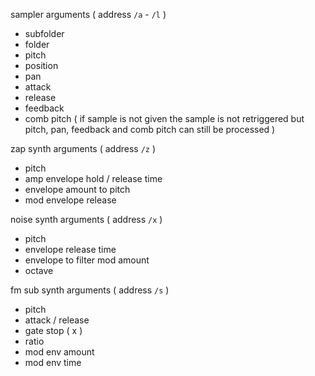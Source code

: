 
sampler arguments ( address `/a` - `/l` )
- subfolder 
- folder 
- pitch 
- position
- pan 
- attack
- release
- feedback
- comb pitch
( if sample is not given the sample is not retriggered but pitch, pan, feedback and comb pitch can still be processed )

zap synth arguments ( address `/z` )
- pitch
- amp envelope hold / release time
- envelope amount to pitch
- mod envelope release 

noise synth arguments ( address `/x` )
- pitch
- envelope release time
- envelope to filter mod amount
- octave

fm sub synth arguments ( address `/s` )
- pitch 
- attack / release 
- gate stop ( x )
- ratio 
- mod env amount 
- mod env time 
